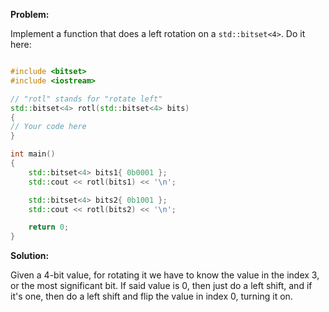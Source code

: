 **Problem:**

Implement a function that does a left rotation on a `std::bitset<4>`.
Do it here:

```c++

#include <bitset>
#include <iostream>

// "rotl" stands for "rotate left"
std::bitset<4> rotl(std::bitset<4> bits)
{
// Your code here
}

int main()
{
	std::bitset<4> bits1{ 0b0001 };
	std::cout << rotl(bits1) << '\n';

	std::bitset<4> bits2{ 0b1001 };
	std::cout << rotl(bits2) << '\n';

	return 0;
}

```

**Solution:**

Given a 4-bit value, for rotating it we have to know the value in the index 3,
or the most significant bit. If said value is 0, then just do a left shift, and if it's one,
then do a left shift and flip the value in index 0, turning it on.